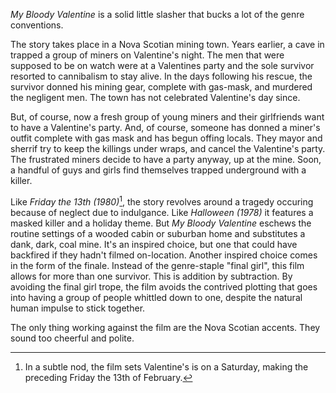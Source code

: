 _My Bloody Valentine_ is a solid little slasher that bucks a lot of the genre conventions. 

The story takes place in a Nova Scotian mining town. Years earlier, a cave in trapped a group of miners on Valentine's night. The men that were supposed to be on watch were at a Valentines party and the sole survivor resorted to cannibalism to stay alive. In the days following his rescue, the survivor donned his mining gear, complete with gas-mask, and murdered the negligent men. The town has not celebrated Valentine's day since.

But, of course, now a fresh group of young miners and their girlfriends want to have a Valentine's party. And, of course, someone has donned a miner's outfit complete with gas mask and has begun offing locals. They mayor and sherrif try to keep the killings under wraps, and cancel the Valentine's party. The frustrated miners decide to have a party anyway, up at the mine. Soon, a handful of guys and girls find themselves trapped underground with a killer.

Like _Friday the 13th (1980)_[^1], the story revolves around a tragedy occuring because of neglect due to indulgance. Like _Halloween (1978)_ it features a masked killer and a holiday theme. But _My Bloody Valentine_ eschews the routine settings of a wooded cabin or suburban home and substitutes a dank, dark, coal mine. It's an inspired choice, but one that could have backfired if they hadn't filmed on-location. Another inspired choice comes in the form of the finale. Instead of the genre-staple "final girl", this film allows for more than one survivor. This is addition by subtraction. By avoiding the final girl trope, the film avoids the contrived plotting that goes into having a group of people whittled down to one, despite the natural human impulse to stick together. 

The only thing working against the film are the Nova Scotian accents. They sound too cheerful and polite. 



[^1]: In a subtle nod, the film sets Valentine's is on a Saturday, making the preceding Friday the 13th of February.
